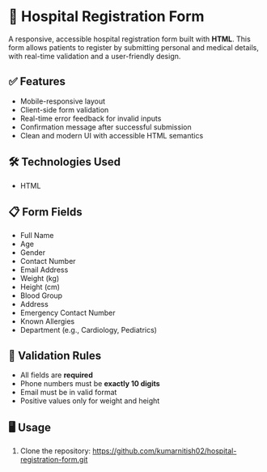 # 🏥 Hospital Registration Form

A responsive, accessible hospital registration form built with **HTML**. This form allows patients to register by submitting personal and medical details, with real-time validation and a user-friendly design.

## ✅ Features

- Mobile-responsive layout
- Client-side form validation
- Real-time error feedback for invalid inputs
- Confirmation message after successful submission
- Clean and modern UI with accessible HTML semantics

## 🛠️ Technologies Used

- HTML

## 📋 Form Fields

- Full Name
- Age
- Gender
- Contact Number
- Email Address
- Weight (kg)
- Height (cm)
- Blood Group
- Address
- Emergency Contact Number
- Known Allergies
- Department (e.g., Cardiology, Pediatrics)

## 📏 Validation Rules

- All fields are **required**
- Phone numbers must be **exactly 10 digits**
- Email must be in valid format
- Positive values only for weight and height

## 🖥️ Usage

1. Clone the repository:
https://github.com/kumarnitish02/hospital-registration-form.git
